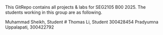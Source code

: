 This GitRepo contains all projects & labs for SEG2105 B00 2025.
The students working in this group are as following.

Muhammad Sheikh, Student #
Thomas Li, Student 300428454
Pradyumna Uppalapati, 300422792
